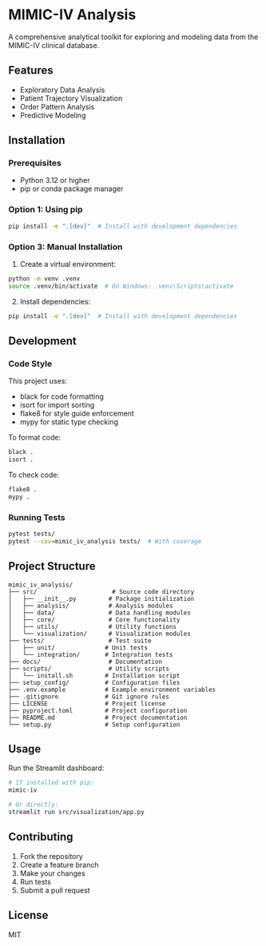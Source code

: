 # MIMIC-IV Analysis

A comprehensive analytical toolkit for exploring and modeling data from the MIMIC-IV clinical database.

## Features

- Exploratory Data Analysis
- Patient Trajectory Visualization
- Order Pattern Analysis
- Predictive Modeling

## Installation

### Prerequisites

- Python 3.12 or higher
- pip or conda package manager

### Option 1: Using pip

```bash
pip install -e ".[dev]"  # Install with development dependencies
```


### Option 3: Manual Installation

1. Create a virtual environment:

```bash
python -m venv .venv
source .venv/bin/activate  # On Windows: .venv\Scripts\activate
```

2. Install dependencies:

```bash
pip install -e ".[dev]"  # Install with development dependencies
```

## Development

### Code Style

This project uses:

- black for code formatting
- isort for import sorting
- flake8 for style guide enforcement
- mypy for static type checking

To format code:

```bash
black .
isort .
```

To check code:

```bash
flake8 .
mypy .
```

### Running Tests

```bash
pytest tests/
pytest --cov=mimic_iv_analysis tests/  # With coverage
```

## Project Structure

```
mimic_iv_analysis/
├── src/                     # Source code directory
│   ├── __init__.py         # Package initialization
│   ├── analysis/           # Analysis modules
│   ├── data/               # Data handling modules
│   ├── core/               # Core functionality
│   ├── utils/              # Utility functions
│   └── visualization/      # Visualization modules
├── tests/                  # Test suite
│   ├── unit/              # Unit tests
│   └── integration/       # Integration tests
├── docs/                   # Documentation
├── scripts/                # Utility scripts
│   └── install.sh         # Installation script
├── setup_config/          # Configuration files
├── .env.example           # Example environment variables
├── .gitignore             # Git ignore rules
├── LICENSE                # Project license
├── pyproject.toml         # Project configuration
├── README.md              # Project documentation
└── setup.py               # Setup configuration
```

## Usage

Run the Streamlit dashboard:

```bash
# If installed with pip:
mimic-iv

# Or directly:
streamlit run src/visualization/app.py
```

## Contributing

1. Fork the repository
2. Create a feature branch
3. Make your changes
4. Run tests
5. Submit a pull request

## License

MIT
